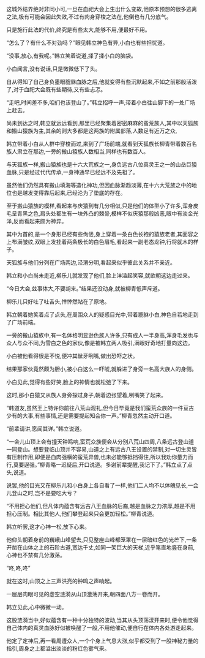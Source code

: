 
这城外结界绝对非同小可,一旦在血祀大会上生出什么变故,他原本预想的很多逃离之法,极有可能会因此失效,不过有肉身穿梭之法在,他倒也有几分底气。

只是施行此法的代价,终究是有些太大,能够不用,便最好不用。

“怎么了？有什么不对劲吗？”眼见韩立神色有异,小白也有些担忧道。

“没事,放心,有我呢。”韩立笑着说道,揉了揉小白的脑袋。

小白闻言,没有说话,只是微微低下了头。

自从得知了自己身负墨眼貔貅血脉之后,他就变得有些沉默起来,不如之前那般活泼了,对于血祀大会既有些期待,又有些忐忑。

“走吧,时间差不多,咱们也该登山了。”韩立招呼一声,带着小白往山脚下的一处广场上赶去。

尚未到达之时,韩立就远远看到,那里已经聚集着密密麻麻的蛮荒族人,其中以天狐族和搬山猿族为主,其余的则大多都是这两族的附属部落,人数足有近万之众,

韩立带着小白从人群中穿梭而过,来到了广场前端,就看到天狐族长柳青带着数百名族人肃立在那边,一旁的搬山猿族人数相当,同样也有数百人。

与天狐族一样,搬山猿族也是十六大荒族之一,身负远古八位真灵王之一的山岳巨猿血脉,只是经过代代传承,一身神通早已经远不及先祖了。

虽然他们仍然具有搬山填海等造化神功,但因血脉渐趋淡薄,在十六大荒族之中的地位也是越发变得靠后起来,已经沦为了垫底的存在。

至于搬山猿族的模样,看起来与庆猿到有几分相似,只是他们的体型小了许多,浑身皮毛呈青黑之色,肩头处都生有一块外凸的棘骨,模样不似庆猿那般凶恶,眼中有淡金光泽,反而看起来颇为神异。

其中为首的,是一个身形已经有些佝偻,身上穿着一条白色长袍的猿族老者,其面容之上布满皱纹,双眼上发挂着两条极长的白色眉毛,看起来一副老态龙钟,行将就木的样子。

天狐族与他们分列在广场两边,泾渭分明,看起来似乎彼此关系并不亲近。

韩立和小白尚未走近,柳乐儿就发现了他们,脸上洋溢起笑容,就欲朝这边走过来。

“今日大会,兹事体大,不要胡来。”结果还没动身,就被柳青低声斥道。

柳乐儿只好吐了吐舌头,悻悻然站在了原地。

韩立朝着她笑着点了点头,在周围众人的疑惑目光中,带着貔貅小白,神色自若地走到了广场前端。

一旁的搬山猿族中,有一名体格明显逊色族人许多,只有成人一半身高,浑身毛发也与众人与众不同,为雪白之色的家伙,像是被韩立两人吸引,满眼好奇地打量向这边。

小白被他看得很是不悦,便冲其龇牙咧嘴,做出恐吓之状。

结果那家伙竟然颇为胆小,被小白这么一吓唬,就躲进了身旁一名高大族人的身侧。

小白见此,觉得有些好笑,脸上的神情也就松弛了下来。

这时,那小白猿又从族人身旁探过身子,朝着边张望着,咧嘴笑了起来。

“韩道友,虽然王上特许你前往八荒山观礼,但今日毕竟是我们蛮荒众族的一件亘古少有的大事,有些事情,还是需要提起知会你一声。”柳青忽然主动开口道。

“前辈请讲,愿闻其详。”韩立说道。

“一会儿山顶上会有撞天钟鸣响,蛮荒众族便会从分别八荒山四周,八条远古登山道一同登山。想要登临山顶并不容易,山道之上有远古八王设置的禁制,对一切生灵皆有压制作用,即便是血肉强横的蛮荒异兽,也未必能够抵挡得住,所以我劝你量力而行,莫要逞强。”柳青略一迟疑后,开口说道。多谢前辈提醒,我记下了。”韩立点了点头,说道。

说罢,他的目光又在柳乐儿和小白身上各自看了一样,他们二人均不以体魄见长,一会儿登山之时,岂不是要吃大亏？

“不用担心他们,但凡体内蕴含有远古八王血脉的后裔,越是血脉之力浓厚,越是不用担心压制。相比其他人,他们攀登起来只会更加轻松。”柳青说道。

韩立听罢,这才心神一松,放下心来。

他仰头朝着身前的巍峨山峰望去,只见整座山峰都笼罩在一层暗红色的光芒下,一条开凿在山体之上的石阶古道,宽达千丈,如同一架巨大的天梯,近乎笔直地竖在身前,心神也不禁有几分激荡。

“咚,咚,咚”

就在这时,山顶之上三声洪亮的钟鸣之声响起。

一层层肉眼可见的虚空涟漪从山顶激荡开来,朝四面八方一卷而开。

韩立见此,心中微微一动。

这股涟漪当中,好似蕴含有一种十分独特的波动,当其从头顶荡漾开来时,便令他觉得自己体内的真灵血脉好似被唤醒了一般,不用他催动,便自行在体内各处游走起来。

他定了定神后,再一看周遭众人,一个个身上气息大涨,似乎都受到了一股神秘力量的指引,周身之上都溢出淡淡的粉红色雾气来。